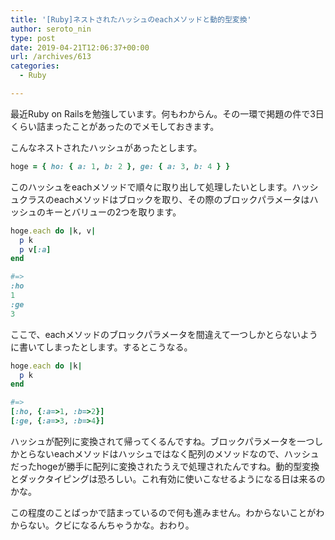 ```yaml
---
title: '[Ruby]ネストされたハッシュのeachメソッドと動的型変換'
author: seroto_nin
type: post
date: 2019-04-21T12:06:37+00:00
url: /archives/613
categories:
  - Ruby

---
```

最近Ruby on Railsを勉強しています。何もわからん。その一環で掲題の件で3日くらい詰まったことがあったのでメモしておきます。

<!--more-->

こんなネストされたハッシュがあったとします。

```ruby
hoge = { ho: { a: 1, b: 2 }, ge: { a: 3, b: 4 } }
```

このハッシュをeachメソッドで順々に取り出して処理したいとします。ハッシュクラスのeachメソッドはブロックを取り、その際のブロックパラメータはハッシュのキーとバリューの2つを取ります。

```ruby
hoge.each do |k, v|
  p k
  p v[:a]
end

#=>
:ho
1
:ge
3
```

ここで、eachメソッドのブロックパラメータを間違えて一つしかとらないように書いてしまったとします。するとこうなる。

```ruby
hoge.each do |k|
  p k
end

#=>
[:ho, {:a=>1, :b=>2}]
[:ge, {:a=>3, :b=>4}]
```

ハッシュが配列に変換されて帰ってくるんですね。ブロックパラメータを一つしかとらないeachメソッドはハッシュではなく配列のメソッドなので、ハッシュだったhogeが勝手に配列に変換されたうえで処理されたんですね。動的型変換とダックタイピングは恐ろしい。これ有効に使いこなせるようになる日は来るのかな。

この程度のことばっかで詰まっているので何も進みません。わからないことがわからない。クビになるんちゃうかな。おわり。
